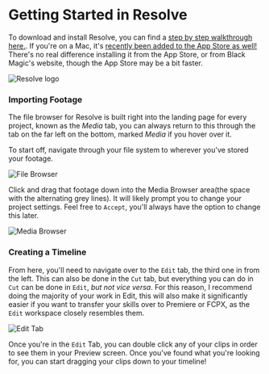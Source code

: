 # Getting Started in Resolve

To download and install Resolve, you can find a [step by step walkthrough here.](http://resources.learninglab.xyz/simple/people/casey-c/davinci_installguide). If you're on a Mac, it's [recently been added to the App Store as well!](https://apps.apple.com/us/app/davinci-resolve/id571213070?mt=12) There's no real difference installing it from the App Store, or from Black Magic's website, though the App Store may be a bit faster.

![Resolve logo](https://s23527.pcdn.co/wp-content/uploads/2020/02/super-fast-resolve-renders.jpg.optimal.jpg)

### Importing Footage

The file browser for Resolve is built right into the landing page for every project, known as the *Media* tab, you can always return to this through the tab on the far left on the bottom, marked *Media* if you hover over it.

To start off, navigate through your file system to wherever you've stored your footage.

![File Browser](https://files.slack.com/files-pri/T0HTW3H0V-F01MYS8LJ7R/filebrowser.png?pub_secret=d65823c74d)

Click and drag that footage down into the Media Browser area(the space with the alternating grey lines). It will likely prompt you to change your project settings. Feel free to `Accept`, you'll always have the option to change this later.

![Media Browser](https://files.slack.com/files-pri/T0HTW3H0V-F01NKQGFC84/mediabrowser.png?pub_secret=321a77941f)

### Creating a Timeline

From here, you'll need to navigate over to the `Edit` tab, the third one in from the left. This can also be done in the `Cut` tab, but everything you can do in `Cut` can be done in `Edit`, *but not vice versa*. For this reason, I recommend doing the majority of your work in Edit, this will also make it significantly easier if you want to transfer your skills over to Premiere or FCPX, as the `Edit` workspace closely resembles them.

![Edit Tab](https://files.slack.com/files-pri/T0HTW3H0V-F01NKQFHF44/edittab.png?pub_secret=9b971dfaa9)

Once you're in the `Edit` Tab, you can double click any of your clips in order to see them in your Preview screen. Once you've found what you're looking for, you can start dragging your clips down to your timeline!
